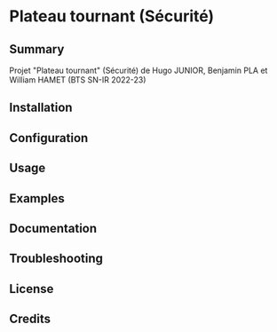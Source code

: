 # Plateau tournant (Sécurité)

## Summary

Projet "Plateau tournant" (Sécurité) de Hugo JUNIOR, Benjamin PLA et William HAMET (BTS SN-IR 2022-23)

## Installation

## Configuration

## Usage

## Examples

## Documentation

## Troubleshooting

## License

## Credits